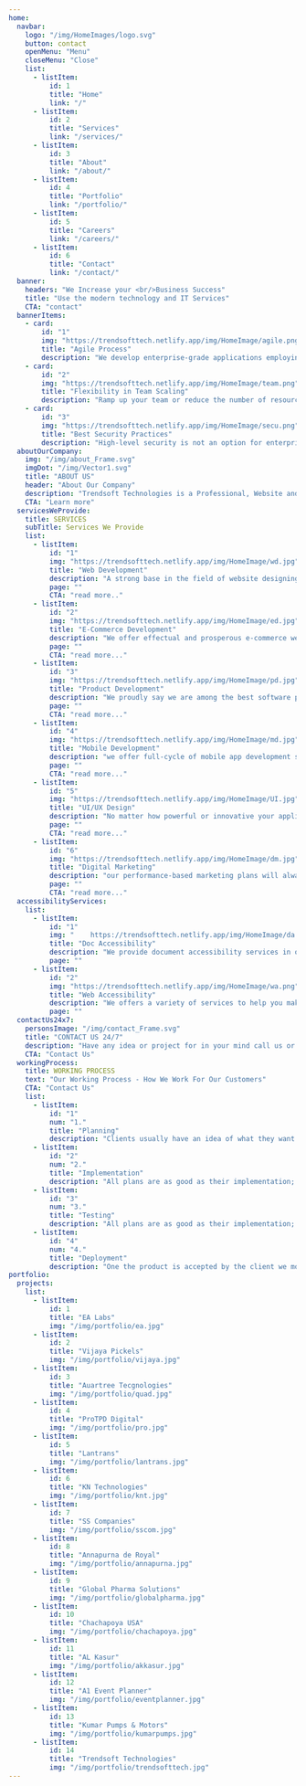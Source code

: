 ```yaml
---
home:
  navbar:
    logo: "/img/HomeImages/logo.svg"
    button: contact
    openMenu: "Menu"
    closeMenu: "Close"
    list:
      - listItem:
          id: 1
          title: "Home"
          link: "/"
      - listItem:
          id: 2
          title: "Services"
          link: "/services/"
      - listItem:
          id: 3
          title: "About"
          link: "/about/"
      - listItem:
          id: 4
          title: "Portfolio"
          link: "/portfolio/"
      - listItem:
          id: 5
          title: "Careers"
          link: "/careers/"
      - listItem:
          id: 6
          title: "Contact"
          link: "/contact/"
  banner:
    headers: "We Increase your <br/>Business Success"
    title: "Use the modern technology and IT Services"
    CTA: "contact"
  bannerItems:
    - card:
        id: "1"
        img: "https://trendsofttech.netlify.app/img/HomeImage/agile.png"
        title: "Agile Process"
        description: "We develop enterprise-grade applications employing Agile and Scrum that enables the delivery of  high-priority feature first..."
    - card:
        id: "2"
        img: "https://trendsofttech.netlify.app/img/HomeImage/team.png"
        title: "Flexibility in Team Scaling"
        description: "Ramp up your team or reduce the number of resources - designers, developers or QAs - anytime as per your needs."
    - card:
        id: "3"
        img: "https://trendsofttech.netlify.app/img/HomeImage/secu.png"
        title: "Best Security Practices"
        description: "High-level security is not an option for enterprise-grade apps - it's a must. We comply with the highest security practices."
  aboutOurCompany:
    img: "/img/about_Frame.svg"
    imgDot: "/img/Vector1.svg"
    title: "ABOUT US"
    header: "About Our Company"
    description: "Trendsoft Technologies is a Professional, Website and Mobile App Development Company that Endeavor on Highly Proficient, Intuitive and Cost-Effective Software solutions. <br/> <br/> Since our Inception, we have been helping companies across all the industries to achieve their Business Goals with Impactful, Business Centric Software Solutions. <br/> <br/> With our cutting-edge technologies, Agile Methodologies and in-depth industry knowledge, we support the Digital Transformation of our clients across all Business Verticals."
    CTA: "Learn more"
  servicesWeProvide:
    title: SERVICES
    subTitle: Services We Provide
    list:
      - listItem:
          id: "1"
          img: "https://trendsofttech.netlify.app/img/HomeImage/wd.jpg"
          title: "Web Development"
          description: "A strong base in the field of website designing development services and made us one of  best Web  Development Company spanned across India."
          page: ""
          CTA: "read more.."
      - listItem:
          id: "2"
          img: "https://trendsofttech.netlify.app/img/HomeImage/ed.jpg"
          title: "E-Commerce Development"
          description: "We offer effectual and prosperous e-commerce web design, module development, plug-in & solutions for small.."
          page: ""
          CTA: "read more..."
      - listItem:
          id: "3"
          img: "https://trendsofttech.netlify.app/img/HomeImage/pd.jpg"
          title: "Product Development"
          description: "We proudly say we are among the best software product development companies because we have a best-in-class.."
          page: ""
          CTA: "read more..."
      - listItem:
          id: "4"
          img: "https://trendsofttech.netlify.app/img/HomeImage/md.jpg"
          title: "Mobile Development"
          description: "we offer full-cycle of mobile app development services including planning, design, integration, and management.."
          page: ""
          CTA: "read more..."
      - listItem:
          id: "5"
          img: "https://trendsofttech.netlify.app/img/HomeImage/UI.jpg"
          title: "UI/UX Design"
          description: "No matter how powerful or innovative your application idea is, without a solid, well-thought user interface design,"
          page: ""
          CTA: "read more..."
      - listItem:
          id: "6"
          img: "https://trendsofttech.netlify.app/img/HomeImage/dm.jpg"
          title: "Digital Marketing"
          description: "our performance-based marketing plans will always deliver the results you pay for.Strategies built.."
          page: ""
          CTA: "read more..."
  accessibilityServices:
    list:
      - listItem:
          id: "1"
          img: "	https://trendsofttech.netlify.app/img/HomeImage/da.png"
          title: "Doc Accessibility"
          description: "We provide document accessibility services in order to assure all documents are compliant with the regulations."
          page: ""
      - listItem:
          id: "2"
          img: "https://trendsofttech.netlify.app/img/HomeImage/wa.png"
          title: "Web Accessibility"
          description: "We offers a variety of services to help you make your new or existing website accessible to users ..."
          page: ""
  contactUs24x7:
    personsImage: "/img/contact_Frame.svg"
    title: "CONTACT US 24/7"
    description: "Have any idea or project for in your mind call us or schedule a appointment. Our representative will reply you shortly."
    CTA: "Contact Us"
  workingProcess:
    title: WORKING PROCESS
    text: "Our Working Process - How We Work For Our Customers"
    CTA: "Contact Us"
    list:
      - listItem:
          id: "1"
          num: "1."
          title: "Planning"
          description: "Clients usually have an idea of what they want as the end result, but not what the software should go..."
      - listItem:
          id: "2"
          num: "2."
          title: "Implementation"
          description: "All plans are as good as their implementation; At Trendsoft we understand that and our ..."
      - listItem:
          id: "3"
          num: "3."
          title: "Testing"
          description: "All plans are as good as their implementation; At Trendsoft we understand that and our software..."
      - listItem:
          id: "4"
          num: "4."
          title: "Deployment"
          description: "One the product is accepted by the client we move towards deployment. Our support teams..."
portfolio:
  projects:
    list:
      - listItem:
          id: 1
          title: "EA Labs"
          img: "/img/portfolio/ea.jpg"
      - listItem:
          id: 2
          title: "Vijaya Pickels"
          img: "/img/portfolio/vijaya.jpg"
      - listItem:
          id: 3
          title: "Auartree Tecgnologies"
          img: "/img/portfolio/quad.jpg"
      - listItem:
          id: 4
          title: "ProTPD Digital"
          img: "/img/portfolio/pro.jpg"
      - listItem:
          id: 5
          title: "Lantrans"
          img: "/img/portfolio/lantrans.jpg"
      - listItem:
          id: 6
          title: "KN Technologies"
          img: "/img/portfolio/knt.jpg"
      - listItem:
          id: 7
          title: "SS Companies"
          img: "/img/portfolio/sscom.jpg"
      - listItem:
          id: 8
          title: "Annapurna de Royal"
          img: "/img/portfolio/annapurna.jpg"
      - listItem:
          id: 9
          title: "Global Pharma Solutions"
          img: "/img/portfolio/globalpharma.jpg"
      - listItem:
          id: 10
          title: "Chachapoya USA"
          img: "/img/portfolio/chachapoya.jpg"
      - listItem:
          id: 11
          title: "AL Kasur"
          img: "/img/portfolio/akkasur.jpg"
      - listItem:
          id: 12
          title: "A1 Event Planner"
          img: "/img/portfolio/eventplanner.jpg"
      - listItem:
          id: 13
          title: "Kumar Pumps & Motors"
          img: "/img/portfolio/kumarpumps.jpg"
      - listItem:
          id: 14
          title: "Trendsoft Technologies"
          img: "/img/portfolio/trendsofttech.jpg"
---
```

